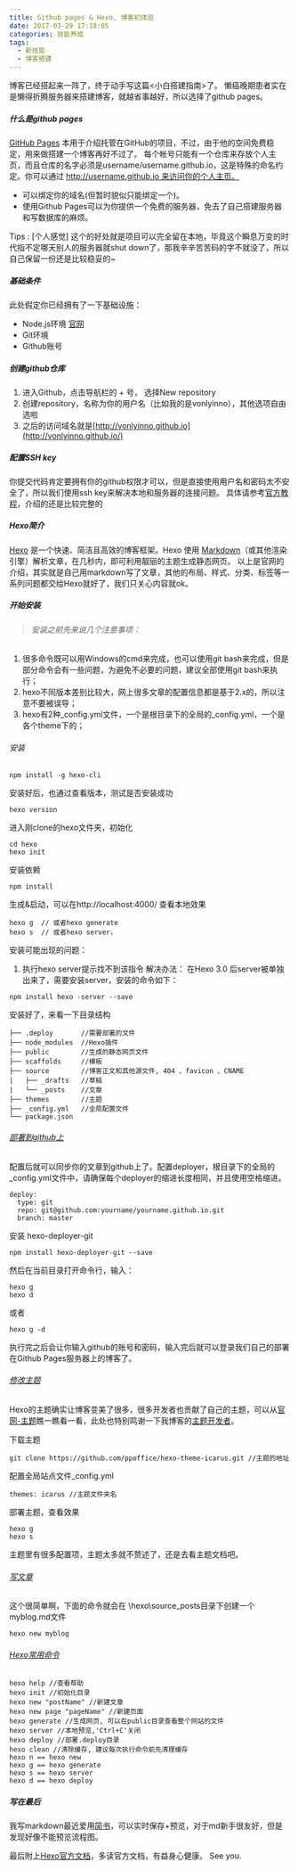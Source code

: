 ```yaml
---
title: Github pages & Hexo, 博客初体验
date: 2017-03-29 17:18:05
categories: 技能养成
tags: 
  - 新技能 
  - 博客搭建
---
```


博客已经搭起来一阵了，终于动手写这篇<小白搭建指南>了。
懒癌晚期患者实在是懒得折腾服务器来搭建博客，就越省事越好，所以选择了github pages。

##### 什么是github pages
[GitHub Pages](https://pages.github.com/) 本用于介绍托管在GitHub的项目，不过，由于他的空间免费稳定，用来做搭建一个博客再好不过了。
每个帐号只能有一个仓库来存放个人主页，而且仓库的名字必须是username/username.github.io，这是特殊的命名约定。你可以通过 http://username.github.io 来访问你的个人主页。
- 可以绑定你的域名(但暂时貌似只能绑定一个)。
- 使用Github Pages可以为你提供一个免费的服务器，免去了自己搭建服务器和写数据库的麻烦。

Tips : [个人感觉] 这个的好处就是项目可以完全留在本地，毕竟这个瞬息万变的时代指不定哪天别人的服务器就shut down了，那我辛辛苦苦码的字不就没了，所以自己保留一份还是比较稳妥的~

<!--more-->

##### 基础条件
此处假定你已经拥有了一下基础设施：
- Node.js环境  [官网](https://nodejs.org/en/download/)
- Git环境
- Github账号

##### 创建github仓库
1. 进入Github，点击导航栏的 + 号， 选择New repository
2. 创建repository，名称为你的用户名（比如我的是vonlyinno），其他选项自由选啦
3. 之后的访问域名就是[http://vonlyinno.github.io](http://vonlyinno.github.io/)
 
##### 配置SSH key
你提交代码肯定要拥有你的github权限才可以，但是直接使用用户名和密码太不安全了，所以我们使用ssh key来解决本地和服务器的连接问题。
具体请参考[官方教程](https://help.github.com/articles/connecting-to-github-with-ssh/)，介绍的还是比较完整的

##### Hexo简介
[Hexo](https://hexo.io/zh-cn/) 是一个快速、简洁且高效的博客框架。Hexo 使用 [Markdown](http://daringfireball.net/projects/markdown/)（或其他渲染引擎）解析文章，在几秒内，即可利用靓丽的主题生成静态网页。
以上是官网的介绍，其实就是自己用markdown写了文章，其他的布局、样式、分类、标签等一系列问题都交给Hexo就好了，我们只关心内容就ok。

##### 开始安装

>###### 安装之前先来说几个注意事项：
1. 很多命令既可以用Windows的cmd来完成，也可以使用git bash来完成，但是部分命令会有一些问题，为避免不必要的问题，建议全部使用git bash来执行；
2. hexo不同版本差别比较大，网上很多文章的配置信息都是基于2.x的，所以注意不要被误导；
3. hexo有2种_config.yml文件，一个是根目录下的全局的_config.yml，一个是各个theme下的；

###### 安装
```
npm install -g hexo-cli
```
安装好后，也通过查看版本，测试是否安装成功
```
hexo version
```
进入刚clone的hexo文件夹，初始化
```
cd hexo
hexo init
```
安装依赖
```
npm install
```
生成&启动，可以在http://localhost:4000/ 查看本地效果
```
hexo g  // 或者hexo generate
hexo s  // 或者hexo server，
```
安装可能出现的问题：
1. 执行hexo server提示找不到该指令
解决办法：
在Hexo 3.0 后server被单独出来了，需要安装server，安装的命令如下：
```
npm install hexo -server --save
```

安装好了，来看一下目录结构
```
├── .deploy       //需要部署的文件
├── node_modules  //Hexo插件
├── public        //生成的静态网页文件
├── scaffolds     //模板
├── source        //博客正文和其他源文件, 404 、favicon 、CNAME
|   ├── _drafts   //草稿
|   └── _posts    //文章
├── themes        //主题
├── _config.yml   //全局配置文件
└── package.json
```
###### [部署到github上](https://hexo.io/zh-cn/docs/deployment.html)
配置后就可以同步你的文章到github上了。配置deployer，根目录下的全局的_config.yml文件中，请确保每个deployer的缩进长度相同，并且使用空格缩进。
```
deploy:
  type: git
  repo: git@github.com:yourname/yourname.github.io.git
  branch: master
```
安装 hexo-deployer-git
```
npm install hexo-deployer-git --save
```
然后在当前目录打开命令行，输入：
```
hexo g
hexo d
```
或者
```
hexo g -d
```
执行完之后会让你输入github的账号和密码，输入完后就可以登录我们自己的部署在Github Pages服务器上的博客了。

###### [修改主题](https://hexo.io/zh-cn/docs/themes.html)
Hexo的主题确实让博客变美了很多，很多开发者也贡献了自己的主题，可以从[官网-主题](https://hexo.io/themes/)瞧一瞧看一看，此处也特别鸣谢一下我博客的[主题开发者](https://github.com/ppoffice)。

下载主题
```
git clone https://github.com/ppoffice/hexo-theme-icarus.git //主题的地址
```
配置全局站点文件_config.yml
```
themes: icarus //主题文件夹名
```
部署主题，查看效果
```
hexo g
hexo s
```
主题里有很多配置项，主题太多就不赘述了，还是去看主题文档吧。
###### [写文章](https://hexo.io/zh-cn/docs/writing.html)
这个很简单啊，下面的命令就会在 \hexo\source\_posts目录下创建一个myblog.md文件
```
hexo new myblog
```

###### [Hexo常用命令](https://hexo.io/zh-cn/docs/commands.html)
```
hexo help //查看帮助
hexo init //初始化目录
hexo new "postName" //新建文章
hexo new page "pageName" //新建页面
hexo generate //生成网页, 可以在public目录查看整个网站的文件
hexo server //本地预览,'Ctrl+C'关闭
hexo deploy //部署.deploy目录
hexo clean //清除缓存, 建议每次执行命令前先清理缓存
hexo n == hexo new
hexo g == hexo generate
hexo s == hexo server
hexo d == hexo deploy
```

##### 写在最后
我写markdown最近爱用[简书](http://www.jianshu.com)，可以实时保存+预览，对于md新手很友好，但是发现好像不能预览流程图。

最后附上[Hexo官方文档](https://hexo.io/zh-cn/docs/)，多读官方文档，有益身心健康。
See you.
